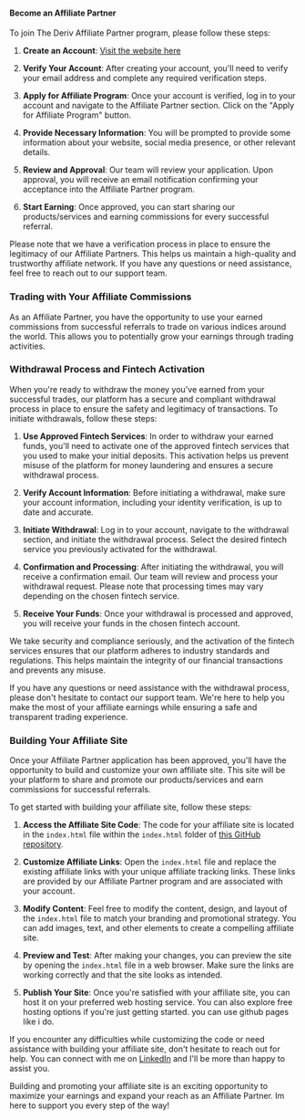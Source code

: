 
#### Become an Affiliate Partner

To join The Deriv Affiliate Partner program, please follow these steps:

1. **Create an Account**: [Visit the website here](https://iederees-create.github.io/deriv/)

2. **Verify Your Account**: After creating your account, you'll need to verify your email address and complete any required verification steps.

3. **Apply for Affiliate Program**: Once your account is verified, log in to your account and navigate to the Affiliate Partner section. Click on the "Apply for Affiliate Program" button.

4. **Provide Necessary Information**: You will be prompted to provide some information about your website, social media presence, or other relevant details.

5. **Review and Approval**: Our team will review your application. Upon approval, you will receive an email notification confirming your acceptance into the Affiliate Partner program.

6. **Start Earning**: Once approved, you can start sharing our products/services and earning commissions for every successful referral.

Please note that we have a verification process in place to ensure the legitimacy of our Affiliate Partners. This helps us maintain a high-quality and trustworthy affiliate network. If you have any questions or need assistance, feel free to reach out to our support team.


### Trading with Your Affiliate Commissions

As an Affiliate Partner, you have the opportunity to use your earned commissions from successful referrals to trade on various indices around the world. This allows you to potentially grow your earnings through trading activities. 

### Withdrawal Process and Fintech Activation

When you're ready to withdraw the money you've earned from your successful trades, our platform has a secure and compliant withdrawal process in place to ensure the safety and legitimacy of transactions. To initiate withdrawals, follow these steps:

1. **Use Approved Fintech Services**: In order to withdraw your earned funds, you'll need to activate one of the approved fintech services that you used to make your initial deposits. This activation helps us prevent misuse of the platform for money laundering and ensures a secure withdrawal process.

2. **Verify Account Information**: Before initiating a withdrawal, make sure your account information, including your identity verification, is up to date and accurate.

3. **Initiate Withdrawal**: Log in to your account, navigate to the withdrawal section, and initiate the withdrawal process. Select the desired fintech service you previously activated for the withdrawal.

4. **Confirmation and Processing**: After initiating the withdrawal, you will receive a confirmation email. Our team will review and process your withdrawal request. Please note that processing times may vary depending on the chosen fintech service.

5. **Receive Your Funds**: Once your withdrawal is processed and approved, you will receive your funds in the chosen fintech account.

We take security and compliance seriously, and the activation of the fintech services ensures that our platform adheres to industry standards and regulations. This helps maintain the integrity of our financial transactions and prevents any misuse.

If you have any questions or need assistance with the withdrawal process, please don't hesitate to contact our support team. We're here to help you make the most of your affiliate earnings while ensuring a safe and transparent trading experience.

### Building Your Affiliate Site

Once your Affiliate Partner application has been approved, you'll have the opportunity to build and customize your own affiliate site. This site will be your platform to share and promote our products/services and earn commissions for successful referrals.

To get started with building your affiliate site, follow these steps:

1. **Access the Affiliate Site Code**: The code for your affiliate site is located in the `index.html` file within the `index.html` folder of [this GitHub repository](https://github.com/Iederees-Francis/Deriv).

2. **Customize Affiliate Links**: Open the `index.html` file and replace the existing affiliate links with your unique affiliate tracking links. These links are provided by our Affiliate Partner program and are associated with your account.

3. **Modify Content**: Feel free to modify the content, design, and layout of the `index.html` file to match your branding and promotional strategy. You can add images, text, and other elements to create a compelling affiliate site.

4. **Preview and Test**: After making your changes, you can preview the site by opening the `index.html` file in a web browser. Make sure the links are working correctly and that the site looks as intended.

5. **Publish Your Site**: Once you're satisfied with your affiliate site, you can host it on your preferred web hosting service. You can also explore free hosting options if you're just getting started. you can use github pages like i do.

If you encounter any difficulties while customizing the code or need assistance with building your affiliate site, don't hesitate to reach out for help. You can connect with me on [LinkedIn](https://www.linkedin.com/in/iederees-franics-973879228/) and I'll be more than happy to assist you.

Building and promoting your affiliate site is an exciting opportunity to maximize your earnings and expand your reach as an Affiliate Partner. Im here to support you every step of the way!



